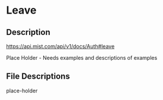 # Leave #

## Description ##

<https://api.mist.com/api/v1/docs/Auth#leave>

Place Holder - Needs examples and descriptions of examples

## File Descriptions ##

place-holder
